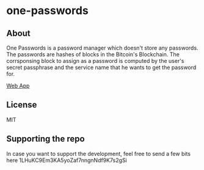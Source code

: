 # one-passwords

## About
One Passwords is a password manager which doesn't store any passwords. 
The passwords are hashes of blocks in the Bitcoin's Blockchain.
The corrsponsing block to assign as a password is computed by the 
user's secret passphrase and the service name that he wants to get the password for.

[Web App](panossakkos.github.io/one-passwords)

## License
MIT

## Supporting the repo

In case you want to support the development, feel free to send a few bits here 1LHuKC9Em3KA5yoZaf7nngnNdf9K7s2gSi
